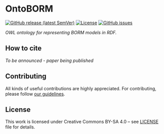 # OntoBORM

[![GitHub release (latest SemVer)](https://img.shields.io/github/v/release/CCMi-FIT/OntoBORM)](https://github.com/CCMi-FIT/OntoBORM/releases)
[![License](https://img.shields.io/github/license/CCMi-FIT/OntoBORM)](LICENSE)
[![GitHub issues](https://img.shields.io/github/issues-raw/CCMi-FIT/OntoBORM)](https://github.com/CCMi-FIT/OntoBORM/issues)

*OWL ontology for representing BORM models in RDF.*

## How to cite

*To be announced - paper being published*

## Contributing

All kinds of useful contributions are highly appreciated. For contributing, please follow [our guidelines](CONTRIBUTING.md).

## License

This work is licensed under Creative Commons BY-SA 4.0 – see [LICENSE](LICENSE) file for details.
